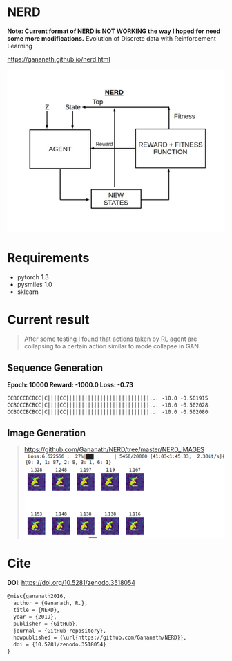 # NERD
**Note: Current format of NERD is NOT WORKING the way I hoped for need some more modifications.**
Evolution of Discrete data with Reinforcement Learning

https://gananath.github.io/nerd.html


![NERD](https://raw.githubusercontent.com/Gananath/gananath.github.io/master/images/nerd.jpg)

# Requirements
- pytorch 1.3
- pysmiles 1.0
- sklearn

# Current result
> After some testing I found that actions taken by RL agent are collapsing to a certain action similar to mode collapse in GAN. 

## Sequence Generation
**Epoch: 10000 Reward: -1000.0 Loss: -0.73**
```
CCBCCCBCBCC|C||||CC|||||||||||||||||||||||||||... -10.0 -0.501915 
CCBCCCBCBCC|C||||CC|||||||||||||||||||||||||||... -10.0 -0.502028 
CCBCCCBCBCC|C||||CC|||||||||||||||||||||||||||... -10.0 -0.502080
```
## Image Generation
> https://github.com/Gananath/NERD/tree/master/NERD_IMAGES
![nerd_mnist](https://raw.githubusercontent.com/Gananath/NERD/master/NERD_IMAGES/nerd_mnist.png)

# Cite
**DOI**: https://doi.org/10.5281/zenodo.3518054

```
@misc{gananath2016,
  author = {Gananath, R.},
  title = {NERD},
  year = {2019},
  publisher = {GitHub},
  journal = {GitHub repository},
  howpublished = {\url{https://github.com/Gananath/NERD}},
  doi = {10.5281/zenodo.3518054}
}
```
